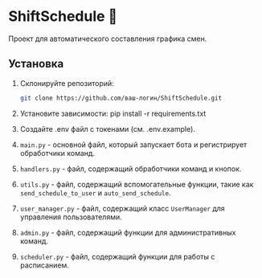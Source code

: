 # ShiftSchedule 📅

Проект для автоматического составления графика смен.

## Установка
1. Склонируйте репозиторий:
   ```bash
   git clone https://github.com/ваш-логин/ShiftSchedule.git
2. Установите зависимости:
    pip install -r requirements.txt
3. Создайте .env файл с токенами (см. .env.example).



1. `main.py` - основной файл, который запускает бота и регистрирует обработчики команд.
2. `handlers.py` - файл, содержащий обработчики команд и кнопок.
3. `utils.py` - файл, содержащий вспомогательные функции, такие как `send_schedule_to_user` и `auto_send_schedule`.
4. `user_manager.py` - файл, содержащий класс `UserManager` для управления пользователями.
5. `admin.py` - файл, содержащий функции для административных команд.
6. `scheduler.py` - файл, содержащий функции для работы с расписанием.